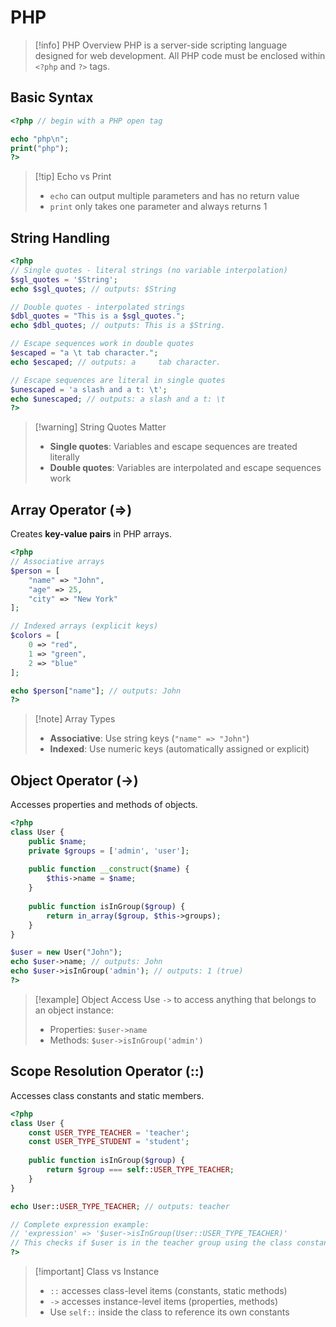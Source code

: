 # PHP

> [!info] PHP Overview
> PHP is a server-side scripting language designed for web development. All PHP code must be enclosed within `<?php` and `?>` tags.

## Basic Syntax

```php
<?php // begin with a PHP open tag

echo "php\n";
print("php");
?>
```

> [!tip] Echo vs Print
> - `echo` can output multiple parameters and has no return value
> - `print` only takes one parameter and always returns 1

## String Handling

```php
<?php
// Single quotes - literal strings (no variable interpolation)
$sgl_quotes = '$String';
echo $sgl_quotes; // outputs: $String

// Double quotes - interpolated strings
$dbl_quotes = "This is a $sgl_quotes.";
echo $dbl_quotes; // outputs: This is a $String.

// Escape sequences work in double quotes
$escaped = "a \t tab character.";
echo $escaped; // outputs: a 	 tab character.

// Escape sequences are literal in single quotes
$unescaped = 'a slash and a t: \t';
echo $unescaped; // outputs: a slash and a t: \t
?>
```

> [!warning] String Quotes Matter
> - **Single quotes**: Variables and escape sequences are treated literally
> - **Double quotes**: Variables are interpolated and escape sequences work

## Array Operator (=>)

Creates **key-value pairs** in PHP arrays.

```php
<?php
// Associative arrays
$person = [
    "name" => "John",
    "age" => 25,
    "city" => "New York"
];

// Indexed arrays (explicit keys)
$colors = [
    0 => "red",
    1 => "green", 
    2 => "blue"
];

echo $person["name"]; // outputs: John
?>
```

> [!note] Array Types
> - **Associative**: Use string keys (`"name" => "John"`)
> - **Indexed**: Use numeric keys (automatically assigned or explicit)

## Object Operator (->)

Accesses properties and methods of objects.

```php
<?php
class User {
    public $name;
    private $groups = ['admin', 'user'];
    
    public function __construct($name) {
        $this->name = $name;
    }
    
    public function isInGroup($group) {
        return in_array($group, $this->groups);
    }
}

$user = new User("John");
echo $user->name; // outputs: John
echo $user->isInGroup('admin'); // outputs: 1 (true)
?>
```

> [!example] Object Access
> Use `->` to access anything that belongs to an object instance:
> - Properties: `$user->name`
> - Methods: `$user->isInGroup('admin')`

## Scope Resolution Operator (::)

Accesses class constants and static members.

```php
<?php
class User {
    const USER_TYPE_TEACHER = 'teacher';
    const USER_TYPE_STUDENT = 'student';
    
    public function isInGroup($group) {
        return $group === self::USER_TYPE_TEACHER;
    }
}

echo User::USER_TYPE_TEACHER; // outputs: teacher

// Complete expression example:
// 'expression' => '$user->isInGroup(User::USER_TYPE_TEACHER)'
// This checks if $user is in the teacher group using the class constant
?>
```

> [!important] Class vs Instance
> - `::` accesses class-level items (constants, static methods)
> - `->` accesses instance-level items (properties, methods)
> - Use `self::` inside the class to reference its own constants

